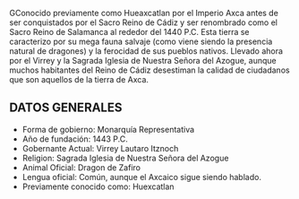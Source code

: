 GConocido previamente como Hueaxcatlan por el Imperio Axca antes de ser conquistados por el Sacro Reino de Cádiz y ser renombrado como el Sacro Reino de Salamanca al rededor del 1440 P.C. Esta tierra se caracterizo por su mega fauna salvaje (como viene siendo la presencia natural de dragones) y la ferocidad de sus pueblos nativos. Llevado ahora por el Virrey y la Sagrada Iglesia de Nuestra Señora del Azogue, aunque muchos habitantes del Reino de Cádiz desestiman la calidad de ciudadanos que son aquellos de la tierra de Axca.

## DATOS GENERALES
* Forma de gobierno: Monarquía Representativa
* Año de fundación: 1443 P.C.
* Gobernante Actual: Virrey Lautaro Itznoch
* Religion: Sagrada Iglesia de Nuestra Señora del Azogue
* Animal Oficial: Dragon de Zafiro
* Lengua oficial: Común, aunque el Axcaico sigue siendo hablado.
* Previamente conocido como: Huexcatlan